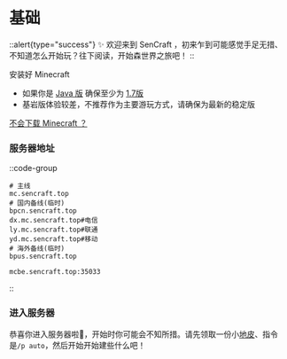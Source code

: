 # 基础

::alert{type="success"}
✨ 欢迎来到 SenCraft ，初来乍到可能感觉手足无措、不知道怎么开始玩？往下阅读，开始森世界之旅吧！
::

安装好 Minecraft

- 如果你是 [Java 版](https://zh.minecraft.wiki/w/Java%E7%89%88) 确保至少为 [1.7版](https://zh.minecraft.wiki/w/Java%E7%89%881.7.2)
- 基岩版体验较差，不推荐作为主要游玩方式，请确保为最新的稳定版

[不会下载 Minecraft ？](../problem/mc)

### 服务器地址

::code-group
```shell [Java 版]
# 主线
mc.sencraft.top
# 国内备线(临时)
bpcn.sencraft.top
dx.mc.sencraft.top#电信
ly.mc.sencraft.top#联通
yd.mc.sencraft.top#移动
# 海外备线(临时)
bpus.sencraft.top
```

```shell [基岩版]
mcbe.sencraft.top:35033
```

::

### 进入服务器

恭喜你进入服务器啦🎉，开始时你可能会不知所措。请先领取一份小[地皮](../2.Plots/1.Start.md)、指令是`/p auto`，然后开始开始建些什么吧！

